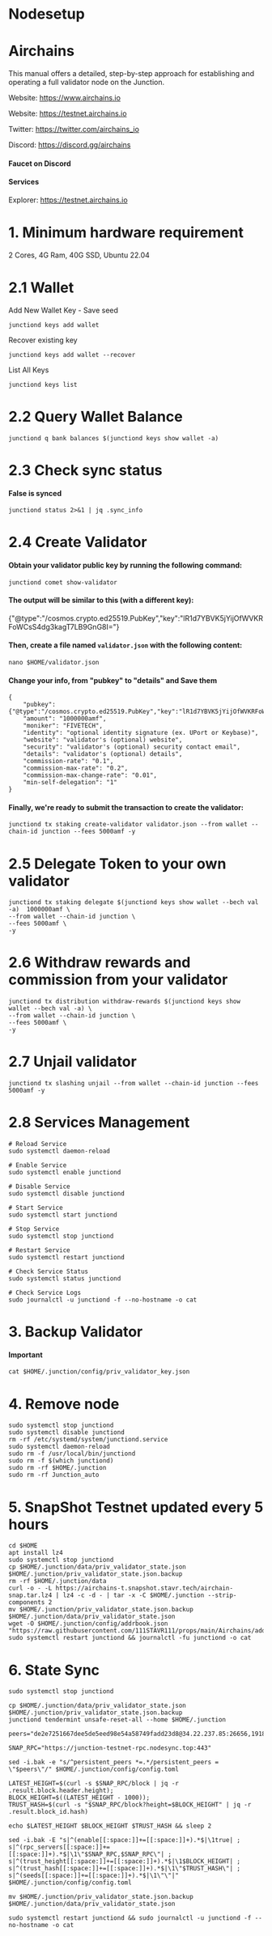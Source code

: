 # Nodesetup
# Airchains
This manual offers a detailed, step-by-step approach for establishing and operating a full validator node on the Junction.

Website: https://www.airchains.io

Website: https://testnet.airchains.io

Twitter: https://twitter.com/airchains_io

Discord: https://discord.gg/airchains

#### Faucet on Discord

#### Services

Explorer: https://testnet.airchains.io


# 1. Minimum hardware requirement
2 Cores, 4G Ram,  40G SSD, Ubuntu 22.04

# 2.1 Wallet
Add New Wallet Key - Save seed
```
junctiond keys add wallet
```
Recover existing key
```
junctiond keys add wallet --recover
```
List All Keys
```
junctiond keys list
```
# 2.2 Query Wallet Balance
```
junctiond q bank balances $(junctiond keys show wallet -a)
```
# 2.3 Check sync status
#### False is synced
```
junctiond status 2>&1 | jq .sync_info
```
# 2.4 Create Validator
#### Obtain your validator public key by running the following command:
```
junctiond comet show-validator
```
#### The output will be similar to this (with a different key):

{"@type":"/cosmos.crypto.ed25519.PubKey","key":"lR1d7YBVK5jYijOfWVKRFoWCsS4dg3kagT7LB9GnG8I="}
#### Then, create a file named `validator.json` with the following content:
```
nano $HOME/validator.json
```
#### Change your info, from "pubkey" to "details"  and Save them
```
{
	"pubkey": {"@type":"/cosmos.crypto.ed25519.PubKey","key":"lR1d7YBVK5jYijOfWVKRFoWCsS4dg3kagT7LB9GnG8I="},
	"amount": "1000000amf",
	"moniker": "FIVETECH",
	"identity": "optional identity signature (ex. UPort or Keybase)",
	"website": "validator's (optional) website",
	"security": "validator's (optional) security contact email",
	"details": "validator's (optional) details",
	"commission-rate": "0.1",
	"commission-max-rate": "0.2",
	"commission-max-change-rate": "0.01",
	"min-self-delegation": "1"
}
```
#### Finally, we're ready to submit the transaction to create the validator:
```
junctiond tx staking create-validator validator.json --from wallet --chain-id junction --fees 5000amf -y
```
# 2.5 Delegate Token to your own validator
```
junctiond tx staking delegate $(junctiond keys show wallet --bech val -a)  1000000amf \
--from wallet --chain-id junction \
--fees 5000amf \
-y
```
# 2.6 Withdraw rewards and commission from your validator
```
junctiond tx distribution withdraw-rewards $(junctiond keys show wallet --bech val -a) \
--from wallet --chain-id junction \
--fees 5000amf \
-y
```
# 2.7 Unjail validator
```
junctiond tx slashing unjail --from wallet --chain-id junction --fees 5000amf -y
```
# 2.8 Services Management
```
# Reload Service
sudo systemctl daemon-reload

# Enable Service
sudo systemctl enable junctiond

# Disable Service
sudo systemctl disable junctiond

# Start Service
sudo systemctl start junctiond

# Stop Service
sudo systemctl stop junctiond

# Restart Service
sudo systemctl restart junctiond

# Check Service Status
sudo systemctl status junctiond

# Check Service Logs
sudo journalctl -u junctiond -f --no-hostname -o cat
```
# 3. Backup Validator
#### Important
```
cat $HOME/.junction/config/priv_validator_key.json
```
# 4. Remove node
```
sudo systemctl stop junctiond
sudo systemctl disable junctiond
rm -rf /etc/systemd/system/junctiond.service
sudo systemctl daemon-reload
sudo rm -f /usr/local/bin/junctiond
sudo rm -f $(which junctiond)
sudo rm -rf $HOME/.junction
sudo rm -rf Junction_auto
```
# 5. SnapShot Testnet updated every 5 hours
```
cd $HOME
apt install lz4
sudo systemctl stop junctiond
cp $HOME/.junction/data/priv_validator_state.json $HOME/.junction/priv_validator_state.json.backup
rm -rf $HOME/.junction/data
curl -o - -L https://airchains-t.snapshot.stavr.tech/airchain-snap.tar.lz4 | lz4 -c -d - | tar -x -C $HOME/.junction --strip-components 2
mv $HOME/.junction/priv_validator_state.json.backup $HOME/.junction/data/priv_validator_state.json
wget -O $HOME/.junction/config/addrbook.json "https://raw.githubusercontent.com/111STAVR111/props/main/Airchains/addrbook.json"
sudo systemctl restart junctiond && journalctl -fu junctiond -o cat
```
# 6. State Sync
```
sudo systemctl stop junctiond

cp $HOME/.junction/data/priv_validator_state.json $HOME/.junction/priv_validator_state.json.backup
junctiond tendermint unsafe-reset-all --home $HOME/.junction

peers="de2e7251667dee5de5eed98e54a58749fadd23d8@34.22.237.85:26656,1918bd71bc764c71456d10483f754884223959a5@35.240.206.208:26656,48887cbb310bb854d7f9da8d5687cbfca02b9968@35.200.245.190:26656,de2e7251667dee5de5eed98e54a58749fadd23d8@34.22.237.85:26656,8b72b2f2e027f8a736e36b2350f6897a5e9bfeaa@131.153.232.69:26656,d92c7efcb453ba2edab6d80ad6e3b692e3a7e4f5@49.13.120.225:26656,5c5989b5dee8cff0b379c4f7273eac3091c3137b@57.128.74.22:56256,e09fa8cc6b06b99d07560b6c33443023e6a3b9c6@65.21.131.187:26656,0305205b9c2c76557381ed71ac23244558a51099@162.55.65.162:26656,3e5f3247d41d2c3ceeef0987f836e9b29068a3e9@168.119.31.198:56256,086d19f4d7542666c8b0cac703f78d4a8d4ec528@135.148.232.105:26656,976a0fe0a0fa205478beb66addaae3842907c3f6@37.27.48.77:32656,7d6694fb464a9c9761992f695e6ba1d334403986@164.90.228.66:26656,b2e9bebc16bc35e16573269beba67ffea5932e13@95.111.239.250:26656,23152e91e3bd642bef6508c8d6bd1dbedccf9e56@95.111.237.24:26656,c1e9d12d80ec74b8ddbabdec9e0dad71337ba43f@135.181.82.176:26656,3b429f2c994fa76f9443e517fd8b72dcf60e6590@37.27.11.132:26656,84b6ccf69680c9459b3b78ca4ba80313fa9b315a@159.69.208.30:26656,e78a440c57576f3743e6aa9db00438462980927e@5.161.199.115:26656,49fb1316b22c71e455720af15dd552dafb9af39a@5.189.151.175:26656,e831fa909cce0d1807cfcf417e28e782530f5c94@161.97.66.254:26666,db38d672f66df4de01b26e1fa97e1632fbfb1bdf@173.249.57.190:26656,08a0014125bded5fe76b9dc3275b0a58b6841b43@116.203.184.36:26656,6025c1523ad0cd6926ef277cfcf46d82ebb43c21@116.203.24.46:26656,fed2e80e159a23bf9f71f980b501c2304cec2f6d@185.194.216.61:17656,1ad9bdeac0b06f585a9c64261d0705c4cbfd28e7@144.91.99.93:26656,a6384bd23bd728ffa9a8452b12fc865dadf51672@81.200.154.160:26656,5b31fdf605645b44ad615c8b79b1550540895fe5@35.214.147.230:26656,6a3a13d7631823eb6dcd00882243c913c819a125@38.242.196.100:26656,3e182e463425dfa6d4cef83f4bdd67c98c36eba3@195.26.243.208:47656,c97c7a9c11cf3cb059ce89c36f7ff219daa3ada4@195.26.246.26:26656,7d162ef2392d25720d7cdb2cfdf2ccf146e32bac@49.13.234.149:26656,5a161464aa73571f1b7e22204bcf3bdb6fb71f3b@195.26.241.184:26656,bff7c802021ed3b4aaf222da9d42280bfc5dad88@65.109.139.181:26656,c284cbda3ab197001136c39c9df8e45af2038513@34.93.143.222:26656,449297568d9d6d4aa51a93f7a1b1e92e1ec38619@65.108.242.9:26656,611440c7193678ec1cd0c60b55abfca07dfa27cd@95.217.161.97:26656,beec52199d4b28cab6fc3b2f2a2718c6667ac46a@37.27.19.95:26656,226b9c42e81cddd185d435348cd89f87fee37279@135.181.42.46:26656,479b63df84e247c55e80cccd9abbf7100a334fcc@65.108.156.83:26656"

SNAP_RPC="https://junction-testnet-rpc.nodesync.top:443"

sed -i.bak -e "s/^persistent_peers *=.*/persistent_peers = \"$peers\"/" $HOME/.junction/config/config.toml 

LATEST_HEIGHT=$(curl -s $SNAP_RPC/block | jq -r .result.block.header.height);
BLOCK_HEIGHT=$((LATEST_HEIGHT - 1000));
TRUST_HASH=$(curl -s "$SNAP_RPC/block?height=$BLOCK_HEIGHT" | jq -r .result.block_id.hash) 

echo $LATEST_HEIGHT $BLOCK_HEIGHT $TRUST_HASH && sleep 2

sed -i.bak -E "s|^(enable[[:space:]]+=[[:space:]]+).*$|\1true| ;
s|^(rpc_servers[[:space:]]+=[[:space:]]+).*$|\1\"$SNAP_RPC,$SNAP_RPC\"| ;
s|^(trust_height[[:space:]]+=[[:space:]]+).*$|\1$BLOCK_HEIGHT| ;
s|^(trust_hash[[:space:]]+=[[:space:]]+).*$|\1\"$TRUST_HASH\"| ;
s|^(seeds[[:space:]]+=[[:space:]]+).*$|\1\"\"|" $HOME/.junction/config/config.toml

mv $HOME/.junction/priv_validator_state.json.backup $HOME/.junction/data/priv_validator_state.json

sudo systemctl restart junctiond && sudo journalctl -u junctiond -f --no-hostname -o cat
```



